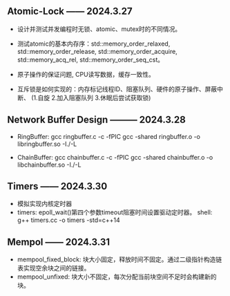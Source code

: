 ## Atomic-Lock —— 2024.3.27

+ 设计并测试并发编程时无锁、atomic、mutex时的不同情况。

+ 测试atomic的基本内存序：std::memory_order_relaxed, std::memory_order_release, std::memory_order_acquire, std::memory_acq_rel, std::memory_order_seq_cst。

+ 原子操作的保证问题, CPU读写数据，缓存一致性。

+ 互斥锁是如何实现的：内存标记线程ID、阻塞队列、硬件的原子操作、屏蔽中断、 (1.自旋 2.加入阻塞队列 3.休眠后尝试获取锁)


## Network Buffer Design ——— 2024.3.28
+ RingBuffer: gcc ringbuffer.c -c -fPIC    gcc -shared ringbuffer.o -o libringbuffer.so -I./-L

+ ChainBuffer: gcc chainbuffer.c -c -fPIC    gcc -shared chainbuffer.o -o libchainbuffer.so -I./-L


## Timers —— 2024.3.30
+ 模拟实现内核定时器
+ timers: epoll_wait()第四个参数timeout阻塞时间设置驱动定时器。 shell: g++ timers.cc -o timers -std=c++14


## Mempol —— 2024.3.31
+ mempool_fixed_block: 块大小固定，释放时间不固定。通过二级指针构造链表实现空余块之间的链接。
+ mempool_unfixed: 块大小不固定，每次分配当前块空间不足时会构建新的块。
